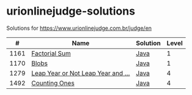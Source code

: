 urionlinejudge-solutions
========================

Solutions for https://www.urionlinejudge.com.br/judge/en

| #    | Name | Solution | Level |
| ---- | ---- | -------- | ----- |
| 1161 | [Factorial Sum](https://www.urionlinejudge.com.br/judge/en/problems/view/1161) | [Java](./1161.FactorialSum/Main.java) | 1
| 1170 | [Blobs](https://www.urionlinejudge.com.br/judge/en/problems/view/1170) | [Java](./1170.Blobs/Main.java) | 1
| 1279 | [Leap Year or Not Leap Year and …](https://www.urionlinejudge.com.br/judge/en/problems/view/1279) | [Java](./1279.LeapYearOrNotLeapYearAnd/Main.java) | 4
| 1492 | [Counting Ones](https://www.urionlinejudge.com.br/judge/en/problems/view/1492) | [Java](./1492.CountingOnes/Main.java) | 4

